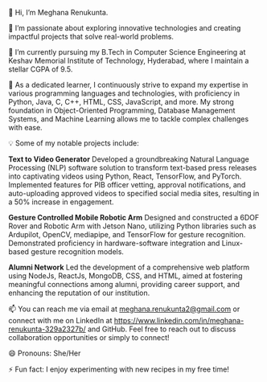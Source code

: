 👋 Hi, I’m Meghana Renukunta.

👀 I’m passionate about exploring innovative technologies and creating impactful projects that solve real-world problems.

🌱 I’m currently pursuing my B.Tech in Computer Science Engineering at Keshav Memorial Institute of Technology, Hyderabad, where I maintain a stellar CGPA of 9.5.

💼 As a dedicated learner, I continuously strive to expand my expertise in various programming languages and technologies, with proficiency in Python, Java, C, C++, HTML, CSS, JavaScript, and more. My strong foundation in Object-Oriented Programming, Database Management Systems, and Machine Learning allows me to tackle complex challenges with ease.

💡 Some of my notable projects include:

**Text to Video Generator**
Developed a groundbreaking Natural Language Processing (NLP) software solution to transform text-based press releases into captivating videos using Python, React, TensorFlow, and PyTorch.
Implemented features for PIB officer vetting, approval notifications, and auto-uploading approved videos to specified social media sites, resulting in a 50% increase in engagement.

**Gesture Controlled Mobile Robotic Arm**
Designed and constructed a 6DOF Rover and Robotic Arm with Jetson Nano, utilizing Python libraries such as Ardupilot, OpenCV, mediapipe, and TensorFlow for gesture recognition.
Demonstrated proficiency in hardware-software integration and Linux-based gesture recognition models.

**Alumni Network**
Led the development of a comprehensive web platform using NodeJs, ReactJs, MongoDB, CSS, and HTML, aimed at fostering meaningful connections among alumni, providing career support, and enhancing the reputation of our institution.

📫 You can reach me via email at meghana.renukunta2@gmail.com or connect with me on LinkedIn at https://www.linkedin.com/in/meghana-renukunta-329a2327b/ and GitHub. Feel free to reach out to discuss collaboration opportunities or simply to connect!

😄 Pronouns: She/Her

⚡ Fun fact: I enjoy experimenting with new recipes in my free time!
<!---
RenukuntaMeghana/RenukuntaMeghana is a ✨ special ✨ repository because its `README.md` (this file) appears on your GitHub profile.
You can click the Preview link to take a look at your changes.
--->
